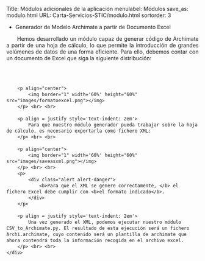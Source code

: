 Title: Módulos adicionales de la aplicación
menulabel: Módulos
save_as: modulo.html
URL: Carta-Servicios-STIC/modulo.html
sortorder: 3

<div class="section">
    <ul class="nav nav-tabs header">
        <li class="active">Generador de Modelo Archimate a partir de Documento Excel</li>
    </ul>
    <div class="content">
		<p align = justify style='text-indent: 2em'>
			Hemos desarrollado un módulo capaz de generar código de Archimate a partir de una hoja de cálculo, lo que permite la introducción de grandes volúmenes de datos de una forma eficiente. Para ello, debemos contar con un documento de Excel que siga la siguiente distribución:
		</p> <br> <br>		
		
		<p align="center">
			<img border="1" width='60%' height="60%" src="images/formatoexcel.png"></img>
		</p> <br> <br>		

		<p align = justify style='text-indent: 2em'>
			Para que nuestro módulo generador pueda trabajar sobre la hoja de cálculo, es necesario exportarla como fichero XML:
		</p> <br> <br>	

		<p align="center">
			<img border="1" width='60%' height="60%" src="images/saveasxml.png"></img>
		</p> <br> <br>
		<p>
			<div class="alert alert-danger">
				<b>Para que el XML se genere correctamente, </b> el fichero Excel debe cumplir con <b>el formato indicado</b>. 
			</div>
        </p>
				
		<p align = justify style='text-indent: 2em'>
			Una vez generado el XML, podemos ejecutar nuestro módulo CSV_to_Archimate.py. El resultado de esta ejecución será un fichero Archi.archimate, cuyo contenido será un plantilla de archimate que ahora contendrá toda la información recogida en el archivo excel.
		</p> <br> <br>	
    </div>
</div>
